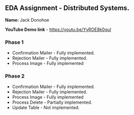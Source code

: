 ## EDA Assignment - Distributed Systems.

__Name:__ Jack Donohoe

__YouTube Demo link__ - https://youtu.be/YyROE8k0quI

### Phase 1

+ Confirmation Mailer - Fully implemented.
+ Rejection Mailer - Fully implemented.
+ Process Image - Fully implemented

### Phase 2

+ Confirmation Mailer - Fully implemented.
+ Rejection Mailer - Fully implemented.
+ Process Image - Fully implemented
+ Process Delete - Partially implemented.
+ Update Table - Not implemented.

